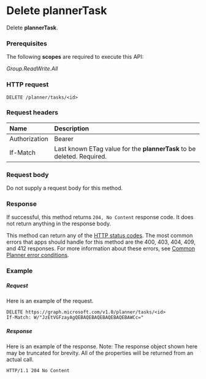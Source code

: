 # Delete plannerTask

Delete **plannerTask**.
### Prerequisites
The following **scopes** are required to execute this API: 

*Group.ReadWrite.All*
### HTTP request
<!-- { "blockType": "ignored" } -->
```http
DELETE /planner/tasks/<id>
```
### Request headers
| Name       | Description|
|:---------------|:----------|
| Authorization  | Bearer <code>|
| If-Match  | Last known ETag value for the **plannerTask** to be deleted. Required.|

### Request body
Do not supply a request body for this method.


### Response
If successful, this method returns `204, No Content` response code. It does not return anything in the response body.

This method can return any of the [HTTP status codes](../../../overview/errors.md). The most common errors that apps should handle for this method are the 400, 403, 404, 409, and 412 responses. For more information about these errors, see [Common Planner error conditions](../resources/planner_overview.md#common-planner-error-conditions).

### Example
##### Request
Here is an example of the request.
<!-- {
  "blockType": "request",
  "name": "delete_plannertask"
}-->
```http
DELETE https://graph.microsoft.com/v1.0/planner/tasks/<id>
If-Match: W/"JzEtVGFzayAgQEBAQEBAQEBAQEBAQEBAWCc="
```
##### Response
Here is an example of the response. Note: The response object shown here may be truncated for brevity. All of the properties will be returned from an actual call.
<!-- {
  "blockType": "response",
  "truncated": true
} -->
```http
HTTP/1.1 204 No Content
```

<!-- uuid: 8fcb5dbc-d5aa-4681-8e31-b001d5168d79
2015-10-25 14:57:30 UTC -->
<!-- {
  "type": "#page.annotation",
  "description": "Delete plannerTask",
  "keywords": "",
  "section": "documentation",
  "tocPath": ""
}-->